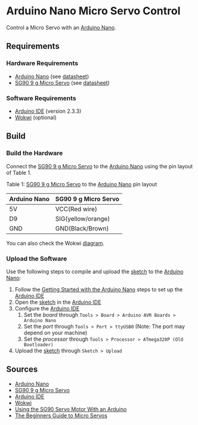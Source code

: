 # Arduino Nano Micro Servo Control

Control a Micro Servo with an [Arduino Nano].

## Requirements

### Hardware Requirements

- [Arduino Nano] (see [datasheet](docs/Arduino_Nano_Datasheet.pdf))
- [SG90 9 g Micro Servo] (see [datasheet](docs/SG9_Servo_Motor_Datasheet.pdf))

### Software Requirements

- [Arduino IDE] (version 2.3.3)
- [Wokwi] (optional)

## Build

### Build the Hardware

Connect the [SG90 9 g Micro Servo] to the [Arduino Nano] using the pin layout of Table 1.

Table 1: [SG90 9 g Micro Servo] to the [Arduino Nano] pin layout

| Arduino Nano | SG90 9 g Micro Servo |
|---|---|
| 5V | VCC(Red wire) |
| D9 | SIG(yellow/orange) |
| GND | GND(Black/Brown) |

You can also check the Wokwi [diagram](diagram.json).

### Upload the Software

Use the following steps to compile and upload the [sketch](sketch/sketch.ino) to the [Arduino Nano]:

1. Follow the [Getting Started with the Arduino Nano] steps to set up the [Arduino IDE]
2. Open the [sketch](sketch/sketch.ino) in the [Arduino IDE]
3. Configure the [Arduino IDE]
    1. Set the *board* through `Tools > Board > Arduino AVR Boards > Arduino Nano`
    2. Set the *port* through `Tools > Port > ttyUSB0` (Note: The port may depend on your machine)
    3. Set the *processor* through `Tools > Processor > ATmega328P (Old Bootloader)`
4. Upload the [sketch](sketch/sketch.ino) through `Sketch > Upload`

## Sources

- [Arduino Nano]
- [SG90 9 g Micro Servo]
- [Arduino IDE]
- [Wokwi]
- [Using the SG90 Servo Motor With an Arduino]
- [The Beginners Guide to Micro Servos]

[Arduino Nano]: https://docs.arduino.cc/hardware/nano/
[SG90 9 g Micro Servo]: https://components101.com/sites/default/files/component_datasheet/SG90%20Servo%20Motor%20Datasheet.pdf
[Arduino IDE]: https://www.arduino.cc/en/software/
[Wokwi]: https://wokwi.com/
[Getting Started with the Arduino Nano]: https://wiki-content.arduino.cc/en/Guide/ArduinoNano
[Using the SG90 Servo Motor With an Arduino]: https://www.electronics-lab.com/project/using-sg90-servo-motor-arduino/
[The Beginners Guide to Micro Servos]: https://projecthub.arduino.cc/arduino_uno_guy/the-beginners-guide-to-micro-servos-ae2a30